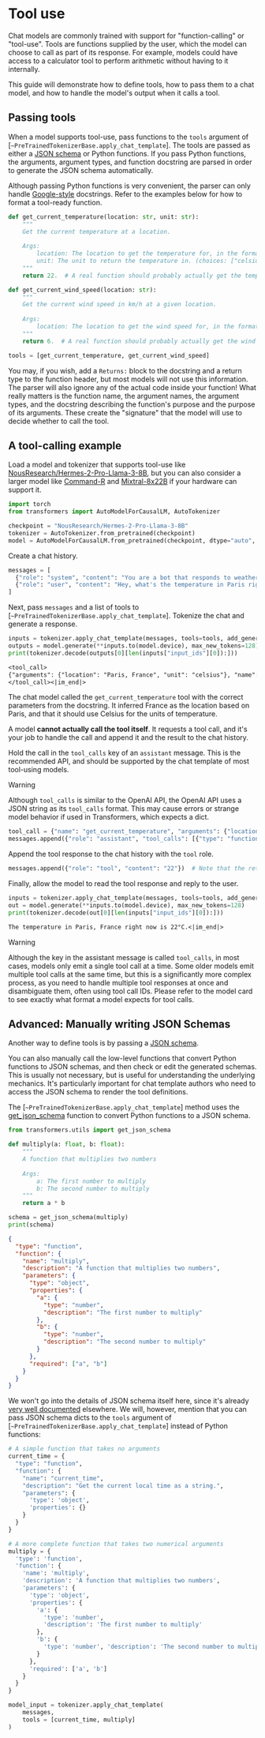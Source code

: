 <!--Copyright 2024 The HuggingFace Team. All rights reserved.

Licensed under the Apache License, Version 2.0 (the "License"); you may not use this file except in compliance with
the License. You may obtain a copy of the License at

http://www.apache.org/licenses/LICENSE-2.0

Unless required by applicable law or agreed to in writing, software distributed under the License is distributed on
an "AS IS" BASIS, WITHOUT WARRANTIES OR CONDITIONS OF ANY KIND, either express or implied. See the License for the
specific language governing permissions and limitations under the License.

⚠️ Note that this file is in Markdown but contain specific syntax for our doc-builder (similar to MDX) that may not be
rendered properly in your Markdown viewer.

-->

# Tool use

Chat models are commonly trained with support for "function-calling" or "tool-use". Tools are functions supplied by the user, which the model can choose to call as part of its response. For example, models could have access to a calculator tool to perform arithmetic without having to it internally.

This guide will demonstrate how to define tools, how to pass them to a chat model, and how to handle the model's output when it calls a tool.

## Passing tools

When a model supports tool-use, pass functions to the `tools` argument of [`~PreTrainedTokenizerBase.apply_chat_template`].
The tools are passed as either a [JSON schema](https://json-schema.org/learn) or Python functions. If you pass Python functions,
the arguments, argument types, and function docstring are parsed in order to generate the JSON schema automatically.

Although passing Python functions is very convenient, the parser can only handle [Google-style](https://google.github.io/styleguide/pyguide.html#38-comments-and-docstrings)
docstrings. Refer to the examples below for how to format a tool-ready function.


```py
def get_current_temperature(location: str, unit: str):
    """
    Get the current temperature at a location.
    
    Args:
        location: The location to get the temperature for, in the format "City, Country"
        unit: The unit to return the temperature in. (choices: ["celsius", "fahrenheit"])
    """
    return 22.  # A real function should probably actually get the temperature!

def get_current_wind_speed(location: str):
    """
    Get the current wind speed in km/h at a given location.
    
    Args:
        location: The location to get the wind speed for, in the format "City, Country"
    """
    return 6.  # A real function should probably actually get the wind speed!

tools = [get_current_temperature, get_current_wind_speed]
```

You may, if you wish, add a `Returns:` block to the docstring and a return type to the function header, but most models
will not use this information. The parser will also ignore any of the actual code inside your function! What really
matters is the function name, the argument names, the argument types, and the docstring describing the function's purpose
and the purpose of its arguments. These create the "signature" that the model will use to decide whether to call the tool.

## A tool-calling example

Load a model and tokenizer that supports tool-use like [NousResearch/Hermes-2-Pro-Llama-3-8B](https://hf.co/NousResearch/Hermes-2-Pro-Llama-3-8B), but you can also consider a larger model like [Command-R](./model_doc/cohere) and [Mixtral-8x22B](./model_doc/mixtral) if your hardware can support it.

```py
import torch
from transformers import AutoModelForCausalLM, AutoTokenizer

checkpoint = "NousResearch/Hermes-2-Pro-Llama-3-8B"
tokenizer = AutoTokenizer.from_pretrained(checkpoint)
model = AutoModelForCausalLM.from_pretrained(checkpoint, dtype="auto", device_map="auto")
```

Create a chat history.

```py
messages = [
  {"role": "system", "content": "You are a bot that responds to weather queries. You should reply with the unit used in the queried location."},
  {"role": "user", "content": "Hey, what's the temperature in Paris right now?"}
]
```

Next, pass `messages` and a list of tools to [`~PreTrainedTokenizerBase.apply_chat_template`]. Tokenize the chat and generate a response.

```py
inputs = tokenizer.apply_chat_template(messages, tools=tools, add_generation_prompt=True, return_dict=True, return_tensors="pt")
outputs = model.generate(**inputs.to(model.device), max_new_tokens=128)
print(tokenizer.decode(outputs[0][len(inputs["input_ids"][0]):]))
```

```txt
<tool_call>
{"arguments": {"location": "Paris, France", "unit": "celsius"}, "name": "get_current_temperature"}
</tool_call><|im_end|>
```

The chat model called the `get_current_temperature` tool with the correct parameters from the docstring. It inferred France as the location based on Paris, and that it should use Celsius for the units of temperature.

A model **cannot actually call the tool itself**. It requests a tool call, and it's your job to handle the call and append it and the result to the chat history.

Hold the call in the `tool_calls` key of an `assistant` message. This is the recommended API, and should be supported by the chat template of most tool-using models.

> [!WARNING]
> Although `tool_calls` is similar to the OpenAI API, the OpenAI API uses a JSON string as its `tool_calls` format. This may cause errors or strange model behavior if used in Transformers, which expects a dict.


```py
tool_call = {"name": "get_current_temperature", "arguments": {"location": "Paris, France", "unit": "celsius"}}
messages.append({"role": "assistant", "tool_calls": [{"type": "function", "function": tool_call}]})
```

Append the tool response to the chat history with the `tool` role.

```py
messages.append({"role": "tool", "content": "22"})  # Note that the returned content is always a string!
```

Finally, allow the model to read the tool response and reply to the user.

```py
inputs = tokenizer.apply_chat_template(messages, tools=tools, add_generation_prompt=True, return_dict=True, return_tensors="pt")
out = model.generate(**inputs.to(model.device), max_new_tokens=128)
print(tokenizer.decode(out[0][len(inputs["input_ids"][0]):]))
```

```txt
The temperature in Paris, France right now is 22°C.<|im_end|>
```

> [!WARNING]
> Although the key in the assistant message is called `tool_calls`, in most cases, models only emit a single tool call at a time. Some older models emit multiple tool calls at the same time, but this is a
> significantly more complex process, as you need to handle multiple tool responses at once and disambiguate them, often using tool call IDs. Please refer to the model card to see exactly what format a model expects for tool calls.


## Advanced: Manually writing JSON Schemas

Another way to define tools is by passing a [JSON schema](https://json-schema.org/learn/getting-started-step-by-step).

You can also manually call the low-level functions that convert Python functions to JSON schemas, and then check or edit the generated schemas. This is usually not necessary, but is useful for understanding the underlying mechanics. It's particularly important
for chat template authors who need to access the JSON schema to render the tool definitions.

The  [`~PreTrainedTokenizerBase.apply_chat_template`] method uses the [get_json_schema](https://github.com/huggingface/transformers/blob/14561209291255e51c55260306c7d00c159381a5/src/transformers/utils/chat_template_utils.py#L205) function to convert Python functions to a JSON schema.

```py
from transformers.utils import get_json_schema

def multiply(a: float, b: float):
    """
    A function that multiplies two numbers
    
    Args:
        a: The first number to multiply
        b: The second number to multiply
    """
    return a * b

schema = get_json_schema(multiply)
print(schema)
```

```json
{
  "type": "function", 
  "function": {
    "name": "multiply", 
    "description": "A function that multiplies two numbers", 
    "parameters": {
      "type": "object", 
      "properties": {
        "a": {
          "type": "number", 
          "description": "The first number to multiply"
        }, 
        "b": {
          "type": "number",
          "description": "The second number to multiply"
        }
      }, 
      "required": ["a", "b"]
    }
  }
}
```

We won't go into the details of JSON schema itself here, since it's already [very well documented](https://json-schema.org/) elsewhere. We will, however, mention that you can pass JSON schema dicts to the `tools` argument of [`~PreTrainedTokenizerBase.apply_chat_template`] instead of Python functions:

```py
# A simple function that takes no arguments
current_time = {
  "type": "function", 
  "function": {
    "name": "current_time",
    "description": "Get the current local time as a string.",
    "parameters": {
      'type': 'object',
      'properties': {}
    }
  }
}

# A more complete function that takes two numerical arguments
multiply = {
  'type': 'function',
  'function': {
    'name': 'multiply',
    'description': 'A function that multiplies two numbers', 
    'parameters': {
      'type': 'object', 
      'properties': {
        'a': {
          'type': 'number',
          'description': 'The first number to multiply'
        }, 
        'b': {
          'type': 'number', 'description': 'The second number to multiply'
        }
      }, 
      'required': ['a', 'b']
    }
  }
}

model_input = tokenizer.apply_chat_template(
    messages,
    tools = [current_time, multiply]
)
```